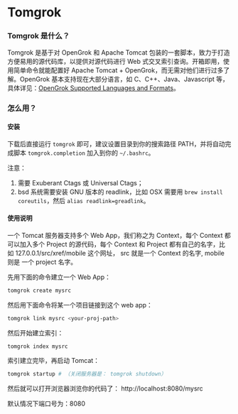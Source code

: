 # Tomgrok

### Tomgrok 是什么？

Tomgrok 是基于对 OpenGrok 和 Apache Tomcat 包装的一套脚本，致力于打造方便易用的源代码库，以提供对源代码进行 Web 式交叉索引查询。开箱即用，使用简单命令就能配置好 Apache Tomcat + OpenGrok，而无需对他们进行过多了解。OpenGrok 基本支持现在大部分语言，如 C、C++、Java、Javascript 等，具体详见：[OpenGrok Supported Languages and Formats][]。

### 怎么用？
#### 安装

下载后直接运行 `tomgrok` 即可，建议设置目录到你的搜索路径 PATH，并将自动完成脚本 `tomgrok.completion` 加入到你的 `~/.bashrc`。

注意：
1. 需要 Exuberant Ctags 或 Universal Ctags；
2. bsd 系统需要安装 GNU 版本的 readlink，比如 OSX 需要用 `brew install coreutils`，然后 `alias readlink=greadlink`。

#### 使用说明

一个 Tomcat 服务器支持多个 Web App，我们称之为 Context，每个 Context 都可以加入多个 Project 的源代码，每个 Context 和 Project 都有自己的名字，比如 127.0.0.1/src/xref/mobile 这个网址， src 就是一个 Context 的名字, mobile 则是 一个 project 名字。

先用下面的命令建立一个 Web App：
``` bash
tomgrok create mysrc
```
然后用下面命令将某一个项目链接到这个 web app：
``` bash
tomgrok link mysrc <your-proj-path>
```
然后开始建立索引：
``` bash
tomgrok index mysrc
```
索引建立完毕，再启动 Tomcat：
``` bash
tomgrok startup # （关闭服务器是： tomgrok shutdown）
```
然后就可以打开浏览器浏览你的代码了： http://localhost:8080/mysrc

默认情况下端口号为：8080

[OpenGrok Supported Languages and Formats]: https://github.com/OpenGrok/OpenGrok/wiki/Supported-Languages-and-Formats
